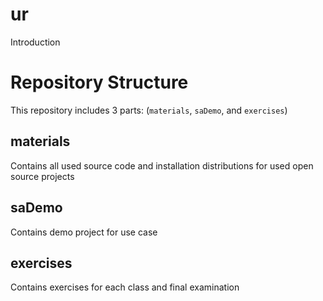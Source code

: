 # ur
Introduction

# Repository Structure

This repository includes 3 parts: (`materials`, `saDemo`, and `exercises`)

## materials
Contains all used source code and installation distributions for used open source projects

## saDemo
Contains demo project for use case

## exercises
Contains exercises for each class and final examination
